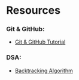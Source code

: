 # Resources

### Git & GitHub:

* [Git & GitHub Tutorial](https://www.youtube.com/watch?v=RGOj5yH7evk)

### DSA:

* [Backtracking Algorithm](https://en.wikipedia.org/wiki/Backtracking)
